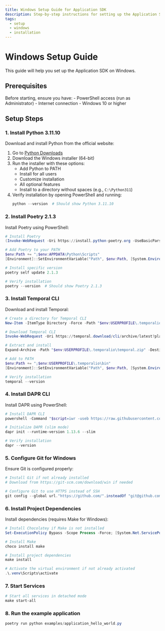 ```yaml
---
title: Windows Setup Guide for Application SDK
description: Step-by-step instructions for setting up the Application SDK on Windows
tags:
  - setup
  - windows
  - installation
---
```


# Windows Setup Guide

This guide will help you set up the Application SDK on Windows.

## Prerequisites

Before starting, ensure you have:
      - PowerShell access (run as Administrator)
      - Internet connection
      - Windows 10 or higher

## Setup Steps

### 1. Install Python 3.11.10

Download and install Python from the official website:

1. Go to [Python Downloads](https://www.python.org/downloads/release/python-31110/)
2. Download the Windows installer (64-bit)
3. Run the installer with these options:
      - Add Python to PATH
      - Install for all users
      - Customize installation
      - All optional features
      - Install to a directory without spaces (e.g., `C:\Python311`)
4. Verify installation by opening PowerShell and running:
   ```powershell
   python --version  # Should show Python 3.11.10
   ```

### 2. Install Poetry 2.1.3

Install Poetry using PowerShell:

```powershell
# Install Poetry
(Invoke-WebRequest -Uri https://install.python-poetry.org -UseBasicParsing).Content | python -

# Add Poetry to your PATH
$env:Path += ";$env:APPDATA\Python\Scripts"
[Environment]::SetEnvironmentVariable("Path", $env:Path, [System.EnvironmentVariableTarget]::User)

# Install specific version
poetry self update 2.1.3

# Verify installation
poetry --version  # Should show Poetry 2.1.3
```

### 3. Install Temporal CLI

Download and install Temporal:

```powershell
# Create a directory for Temporal CLI
New-Item -ItemType Directory -Force -Path "$env:USERPROFILE\.temporalio\bin"

# Download Temporal CLI
Invoke-WebRequest -Uri https://temporal.download/cli/archive/latest?platform=windows&arch=amd64 -OutFile "$env:USERPROFILE\.temporalio\temporal.zip"

# Extract and install
Expand-Archive -Path "$env:USERPROFILE\.temporalio\temporal.zip" -DestinationPath "$env:USERPROFILE\.temporalio\bin" -Force

# Add to PATH
$env:Path += ";$env:USERPROFILE\.temporalio\bin"
[Environment]::SetEnvironmentVariable("Path", $env:Path, [System.EnvironmentVariableTarget]::User)

# Verify installation
temporal --version
```

### 4. Install DAPR CLI

Install DAPR using PowerShell:

```powershell
# Install DAPR CLI
powershell -Command "$script=iwr -useb https://raw.githubusercontent.com/dapr/cli/master/install/install.ps1; $block=[ScriptBlock]::Create($script); invoke-command -ScriptBlock $block -ArgumentList 1.14.1"

# Initialize DAPR (slim mode)
dapr init --runtime-version 1.13.6 --slim

# Verify installation
dapr --version
```

### 5. Configure Git for Windows

Ensure Git is configured properly:

```powershell
# Install Git if not already installed
# Download from https://git-scm.com/download/win if needed

# Configure Git to use HTTPS instead of SSH
git config --global url."https://github.com/".insteadOf "git@github.com:"
```

### 6. Install Project Dependencies

Install dependencies (requires Make for Windows):

```powershell
# Install Chocolatey if Make is not installed
Set-ExecutionPolicy Bypass -Scope Process -Force; [System.Net.ServicePointManager]::SecurityProtocol = [System.Net.ServicePointManager]::SecurityProtocol -bor 3072; iex ((New-Object System.Net.WebClient).DownloadString('https://community.chocolatey.org/install.ps1'))

# Install Make
choco install make

# Install project dependencies
make install

# Activate the virtual environment if not already activated
.\.venv\Scripts\activate
```

### 7. Start Services

```powershell
# Start all services in detached mode
make start-all
```

### 8. Run the example application

```powershell
poetry run python examples/application_hello_world.py
```
